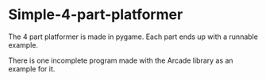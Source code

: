 # Simple-4-part-platformer

The 4 part platformer is made in pygame. Each part ends up with a runnable example.

There is one incomplete program made with the Arcade library as an example for it.
